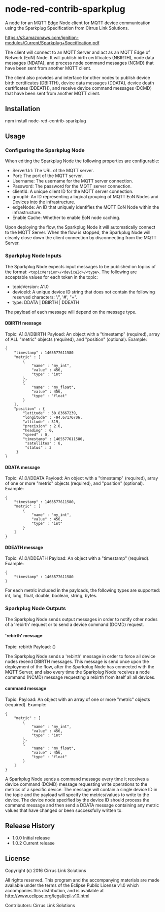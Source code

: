 node-red-contrib-sparkplug
=========

A node for an MQTT Edge Node client for MQTT device communication using the
Sparkplug Specification from Cirrus Link Solutions.  

https://s3.amazonaws.com/ignition-modules/Current/Sparkplug+Specification.pdf

The client will connect to an MQTT Server and act as an MQTT Edge of Network
(EoN) Node.  It will publish birth certificates (NBIRTH), node data messages
(NDATA), and process node command messages (NCMD) that have been sent from
another MQTT client.

The client also provides and interface for other nodes to publish device birth
certificates (DBIRTH), device data messages (DDATA), device death certificates
(DDEATH), and receive device command messages (DCMD) that have been sent from
another MQTT client.

## Installation

  npm install node-red-contrib-sparkplug

## Usage

### Configuring the Sparkplug Node

When editing the Sparkplug Node the following properties are configurable:

* ServerUrl: The URL of the MQTT server.
* Port: The port of the MQTT server.
* Username: The username for the MQTT server connection.
* Password: The password for the MQTT server connection.
* clientId: A unique client ID for the MQTT server connection.
* groupId: An ID representing a logical grouping of MQTT EoN Nodes and Devices
  into the infrastructure.
* edgeNode: An ID that uniquely identifies the MQTT EoN Node within the
  infrastructure.
* Enable Cache: Whether to enable EoN node caching.

Upon deploying the flow, the Sparkplug Node it will automatically connect to
the MQTT Server. When the flow is stopped, the Sparkplug Node will cleanly close
down the client connection by disconnecting from the MQTT Server.

### Sparkplug Node Inputs

The Sparkplug Node expects input messages to be published on topics of the
format:  `<topicVersion>/<deviceId>/<type>`.  The following are acceptable
values for each token in the topic:

 * topicVersion: A1.0
 * deviceId: A unique device ID string that does not contain the following
   reserved characters: '/', '#', "+".
 * type: DDATA | DBIRTH | DDEATH

The payload of each message will depend on the message type.

#### DBIRTH message

Topic: A1.0/<deviceId>/DBIRTH
Payload: An object with a "timestamp" (required), array of ALL "metric" objects
         (required), and "position" (optional).
Example:
```
{
    "timestamp" : 1465577611580
    "metric" : [
        {
            "name" : "my_int",
            "value" : 456,
            "type" : "int"
        },
        {
            "name" : "my_float",
            "value" : 456,
            "type" : "float"
        }
    ],
    "position" : {
        "latitude" : 38.83667239,
        "longitude" : -94.67176706,
        "altitude" : 319,
        "precision" : 2.0,
        "heading" : 0,
        "speed" : 0,
        "timestamp" : 1465577611580,
         "satellites" : 8,
         "status" : 3
     }
}
```

#### DDATA message

Topic: A1.0/<deviceId>/DDATA
Payload: An object with a "timestamp" (required), array of one or more "metric"
         objects (required), and "position" (optional).
Example:
```
{
    "timestamp" : 1465577611580,
    "metric" : [
        {
            "name" : "my_int",
            "value" : 456,
            "type" : "int"
        }
    ]
}
```

#### DDEATH message

Topic: A1.0/<deviceId>/DDEATH
Payload: An object with a "timestamp" (required).
Example:
```
{
    "timestamp" : 1465577611580
}
```

For each metric included in the payloads, the following types are supported:
int, long, float, double, boolean, string, bytes.

### Sparkplug Node Outputs

The Sparkplug Node sends output messages in order to notify other nodes of a
'rebirth' request or to send a device command (DCMD) request.

#### 'rebirth' message

Topic: rebirth
Payload: {}

The Sparkplug Node sends a 'rebirth' message in order to force all device nodes
resend DBIRTH messages. This message is send once upon the deployment of the
flow, after the Sparkplug Node has connected with the MQTT Server, and also
every time the Sparkplug Node receives a node command (NCMD) message requesting
a rebirth from itself all all devices.

#### command message

Topic: <deviceId>
Payload: An object with an array of one or more "metric" objects (required).
Example:
```
{
    "metric" : [
        {
            "name" : "my_int",
            "value" : 456,
            "type" : "int"
        },
        {
            "name" : "my_float",
            "value" : 456,
            "type" : "float"
        }
    ]
}
```

A Sparkplug Node sends a command message every time it receives a device command
(DCMD) message requesting write operations to the metrics of a specific device.
The message will contain a single device ID in the topic and the payload will
specify the metrics/values to write to the device. The device node specified by
the device ID should process the command message and then send a DDATA message
containing any metric values that have changed or been successfully written to.

## Release History

* 1.0.0 Initial release
* 1.0.2 Current release

## License

Copyright (c) 2016 Cirrus Link Solutions

All rights reserved. This program and the accompanying materials
are made available under the terms of the Eclipse Public License v1.0
which accompanies this distribution, and is available at
http://www.eclipse.org/legal/epl-v10.html

Contributors: Cirrus Link Solutions
